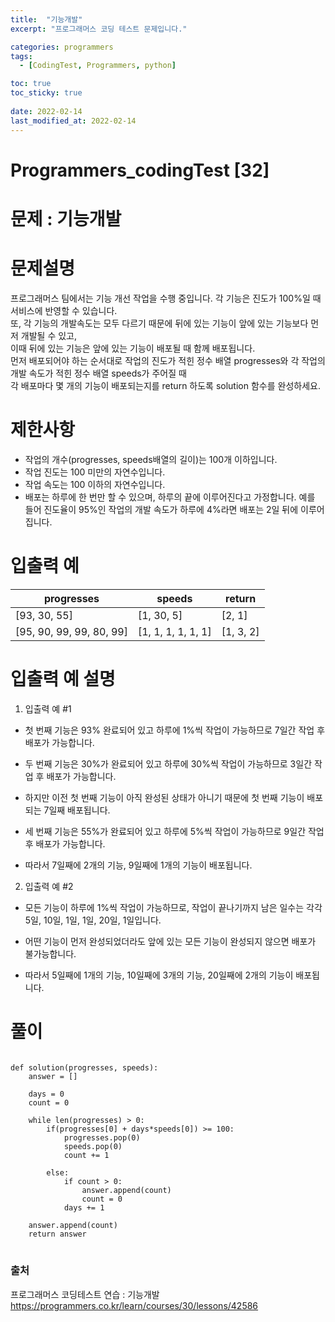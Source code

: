 ```yaml
---
title:  "기능개발"
excerpt: "프로그래머스 코딩 테스트 문제입니다."

categories: programmers
tags:
  - [CodingTest, Programmers, python]

toc: true
toc_sticky: true
 
date: 2022-02-14
last_modified_at: 2022-02-14
---
```

# Programmers_codingTest [32]

# 문제 : 기능개발  

# 문제설명  
프로그래머스 팀에서는 기능 개선 작업을 수행 중입니다. 각 기능은 진도가 100%일 때 서비스에 반영할 수 있습니다.  
또, 각 기능의 개발속도는 모두 다르기 때문에 뒤에 있는 기능이 앞에 있는 기능보다 먼저 개발될 수 있고,  
이때 뒤에 있는 기능은 앞에 있는 기능이 배포될 때 함께 배포됩니다.  
먼저 배포되어야 하는 순서대로 작업의 진도가 적힌 정수 배열 progresses와 각 작업의 개발 속도가 적힌 정수 배열 speeds가 주어질 때  
각 배포마다 몇 개의 기능이 배포되는지를 return 하도록 solution 함수를 완성하세요.  
   
# 제한사항
- 작업의 개수(progresses, speeds배열의 길이)는 100개 이하입니다.  
- 작업 진도는 100 미만의 자연수입니다.  
- 작업 속도는 100 이하의 자연수입니다.  
- 배포는 하루에 한 번만 할 수 있으며, 하루의 끝에 이루어진다고 가정합니다. 예를 들어 진도율이 95%인 작업의 개발 속도가 하루에 4%라면 배포는 2일 뒤에 이루어집니다.  
# 입출력 예
  
|progresses|speeds|return|  
|------|---|---|  
[93, 30, 55]|[1, 30, 5]|[2, 1]  
[95, 90, 99, 99, 80, 99]|[1, 1, 1, 1, 1, 1]|[1, 3, 2]  

# 입출력 예 설명  
  
1. 입출력 예 #1  
- 첫 번째 기능은 93% 완료되어 있고 하루에 1%씩 작업이 가능하므로 7일간 작업 후 배포가 가능합니다.  
- 두 번째 기능은 30%가 완료되어 있고 하루에 30%씩 작업이 가능하므로 3일간 작업 후 배포가 가능합니다.  
- 하지만 이전 첫 번째 기능이 아직 완성된 상태가 아니기 때문에 첫 번째 기능이 배포되는 7일째 배포됩니다.  
- 세 번째 기능은 55%가 완료되어 있고 하루에 5%씩 작업이 가능하므로 9일간 작업 후 배포가 가능합니다.  
  
- 따라서 7일째에 2개의 기능, 9일째에 1개의 기능이 배포됩니다.  
  
2. 입출력 예 #2  
- 모든 기능이 하루에 1%씩 작업이 가능하므로, 작업이 끝나기까지 남은 일수는 각각 5일, 10일, 1일, 1일, 20일, 1일입니다.  
- 어떤 기능이 먼저 완성되었더라도 앞에 있는 모든 기능이 완성되지 않으면 배포가 불가능합니다.  
  
- 따라서 5일째에 1개의 기능, 10일째에 3개의 기능, 20일째에 2개의 기능이 배포됩니다.
  

# 풀이
<pre>
<code>
def solution(progresses, speeds):
    answer = []
    
    days = 0
    count = 0
    
    while len(progresses) > 0:
        if(progresses[0] + days*speeds[0]) >= 100:
            progresses.pop(0)
            speeds.pop(0)
            count += 1
    
        else:
            if count > 0:
                answer.append(count)
                count = 0
            days += 1
            
    answer.append(count)
    return answer
</code>
</pre>


### 출처

프로그래머스 코딩테스트 연습 : 기능개발  
https://programmers.co.kr/learn/courses/30/lessons/42586
